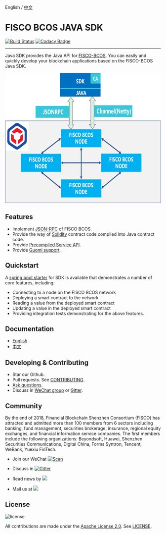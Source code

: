 English / [中文](doc/README_CN.md)

# FISCO BCOS JAVA SDK

[![Build Status](https://travis-ci.org/FISCO-BCOS/web3sdk.svg?branch=release-2.0.1)](https://travis-ci.org/FISCO-BCOS/web3sdk)
[![Codacy Badge](https://api.codacy.com/project/badge/Grade/c9769615cc364a408969b088e90d7912)](https://www.codacy.com/app/fisco/web3sdk?utm_source=github.com&amp;utm_medium=referral&amp;utm_content=FISCO-BCOS/web3sdk&amp;utm_campaign=Badge_Grade)

---
Java SDK provides the Java API for [FISCO-BCOS](https://github.com/fqliao/FISCO-BCOS/tree/release-2.0.1). You can easily and quickly develop your blockchain applications based on the FISCO-BCOS Java SDK.

<div align="center">
  <img src="./images/sdk.png" width = "600" height = "420"/>
</div>

## Features

- Implement [JSON-RPC](https://fisco-bcos-documentation.readthedocs.io/zh_CN/feature-2.0.0/docs/api.html) of FISCO BCOS.
- Provide the way of [Solidity](https://solidity.readthedocs.io/en/latest/) contract code compiled into Java contract code. 
- Provide [Precompiled Service API](https://fisco-bcos-documentation.readthedocs.io/zh_CN/feature-2.0.0/docs/sdk/api.html#precompiled-service-api).
- Provide [Guomi support](https://fisco-bcos-documentation.readthedocs.io/zh_CN/feature-2.0.0/docs/sdk/config.html#id8).


## Quickstart
A [spring boot starter](https://github.com/FISCO-BCOS/spring-boot-starter) for SDK is available that demonstrates a number of core features, including:

- Connecting to a node on the FISCO BCOS network
- Deploying a smart contract to the network
- Reading a value from the deployed smart contract
- Updating a value in the deployed smart contract
- Providing integration tests demonstrating for the above features.

## Documentation
- [English](https://fisco-bcos-documentation.readthedocs.io/zh_CN/feature-2.0.0/docs/sdk/index.html)
- [中文](https://fisco-bcos-documentation.readthedocs.io/zh_CN/feature-2.0.0/docs/sdk/index.html)

## Developing & Contributing
- Star our Github.
- Pull requests. See [CONTRIBUTING](CONTRIBUTING.md).
- [Ask questions](https://github.com/FISCO-BCOS/web3sdk/issues).
- Discuss in [WeChat group](doc/images/WeChatQR.jpeg)  or [Gitter](https://gitter.im/fisco-bcos/Lobby).

## Community

By the end of 2018, Financial Blockchain Shenzhen Consortium (FISCO) has attracted and admitted more than 100 members from 6 sectors including banking, fund management, securities brokerage, insurance, regional equity exchanges, and financial information service companies. The first members include the following organizations: Beyondsoft, Huawei, Shenzhen Securities Communications, Digital China, Forms Syntron, Tencent, WeBank, Yuexiu FinTech.

- Join our WeChat [![Scan](https://img.shields.io/badge/style-Scan_QR_Code-green.svg?logo=wechat&longCache=false&style=social&label=Group)](doc/images/WeChatQR.jpeg) 

- Discuss in [![Gitter](https://img.shields.io/badge/style-on_gitter-green.svg?logo=gitter&longCache=false&style=social&label=Chat)](https://gitter.im/fisco-bcos/Lobby) 

- Read news by [![](https://img.shields.io/twitter/url/http/shields.io.svg?style=social&label=Follow@FiscoBcos)](https://twitter.com/FiscoBcos)

- Mail us at [![](https://img.shields.io/twitter/url/http/shields.io.svg?logo=Gmail&style=social&label=service@fisco.com.cn)](mailto:service@fisco.com.cn)

## License
![license](http://img.shields.io/badge/license-Apache%20v2-blue.svg)

All contributions are made under the [Apache License 2.0](http://www.apache.org/licenses/). See [LICENSE](LICENSE).